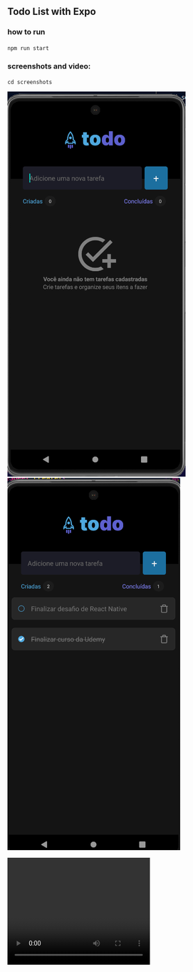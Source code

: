 ## Todo List with Expo

### how to run

`npm run start`

### screenshots and video:

`cd screenshots`

![](./screenshots/empty.png "Optional title")
![](./screenshots/with-tasks.png "Optional title")

<video width="320" height="240" controls>
  <source src="./screenshots/example.mp4" type="video/mp4">
</video>
